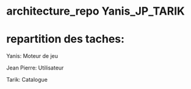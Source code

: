 # architecture_repo Yanis_JP_TARIK
# repartition des taches:  
Yanis: Moteur de jeu

Jean Pierre: Utilisateur

Tarik:  Catalogue


